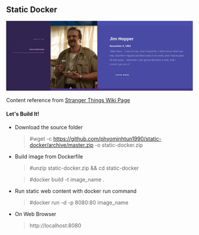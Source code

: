 ## Static Docker  

![alt text](./image.png "Static Website Deployment")

Content reference from [Stranger Things Wiki Page](https://strangerthings.fandom.com/wiki/Stranger_Things_Wiki)

#### Let's Build It!
* Download the source folder
    > #wget -c https://github.com/phyominhtun1990/static-docker/archive/master.zip -o static-docker.zip

* Build image from Dockerfile 
    > #unzip static-docker.zip && cd static-docker
    
    > #docker build -t image_name . 

* Run static web content with docker run command 
    > #docker run -d -p 8080:80 image_name 

* On Web Browser 
   > http://localhost:8080

  






